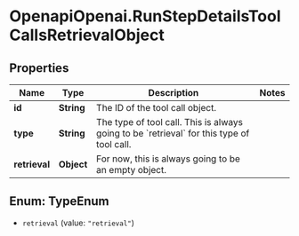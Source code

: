 # OpenapiOpenai.RunStepDetailsToolCallsRetrievalObject

## Properties

Name | Type | Description | Notes
------------ | ------------- | ------------- | -------------
**id** | **String** | The ID of the tool call object. | 
**type** | **String** | The type of tool call. This is always going to be &#x60;retrieval&#x60; for this type of tool call. | 
**retrieval** | **Object** | For now, this is always going to be an empty object. | 



## Enum: TypeEnum


* `retrieval` (value: `"retrieval"`)




